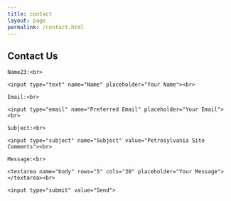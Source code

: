 ```yaml
---
title: contact
layout: page
permalink: /contact.html
---
```

<div class="contactForm">
<h2>Contact Us</h2>
<form action="mailto:libraryrdds@pobox.upenn.edu,jfarm@upenn.edu" method="post" enctype="text/plain">

    Name23:<br>

    <input type="text" name="Name" placeholder="Your Name"><br>

    Email:<br>

    <input type="email" name="Preferred Email" placeholder="Your Email"><br>
    
    Subject:<br>
    
    <input type="subject" name="Subject" value="Petrosylvania Site Comments"><br>

    Message:<br>

    <textarea name="body" rows="5" cols="30" placeholder="Your Message"></textarea><br>

    <input type="submit" value="Send">

  </form>
